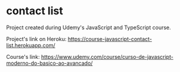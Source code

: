 #  contact list
Project created during Udemy's JavaScript and TypeScript course.

Project's link on Heroku: https://course-javascript-contact-list.herokuapp.com/

Course's link: https://www.udemy.com/course/curso-de-javascript-moderno-do-basico-ao-avancado/
